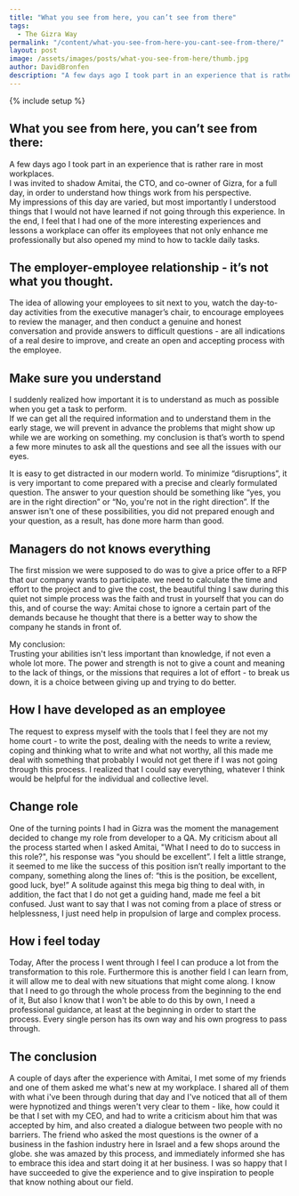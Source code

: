 ```yaml
---
title: "What you see from here, you can’t see from there"
tags:
  - The Gizra Way
permalink: "/content/what-you-see-from-here-you-cant-see-from-there/"
layout: post  
image: /assets/images/posts/what-you-see-from-here/thumb.jpg   
author: DavidBronfen
description: "A few days ago I took part in an experience that is rather rare in most workplaces."
---
```


{% include setup %}

## What you see from here, you can’t see from there:

A few days ago I took part in an experience that is rather rare in most workplaces.  
I was invited to shadow Amitai, the CTO, and co-owner of Gizra, for a full day, in order to understand how things work from his perspective.  
My impressions of this day are varied, but most importantly I understood things that I would not have learned if not going through this experience. In the end, I feel that I had one of the more interesting experiences and lessons a workplace can offer its employees that not only enhance me professionally but also opened my mind to how to tackle daily tasks.

## The employer-employee relationship - it’s not what you thought.

The idea of allowing your employees to sit next to you, watch the day-to-day activities from the executive manager’s chair, to encourage employees to review the manager, and then conduct a genuine and honest conversation and provide answers to difficult questions - are all indications of a real desire to improve, and create an open and accepting process with the employee.

## Make sure you understand

I suddenly realized how important it is to understand as much as possible when you get a task to perform.  
If we can get all the required information and to understand them in the early stage, we will prevent in advance the problems that might show up while we are working on something. my conclusion is that’s worth to spend a few more minutes to ask all the questions and see all the issues with our eyes.

It is easy to get distracted in our modern world. To minimize “disruptions”, it is very important to come prepared with a precise and clearly formulated question. The answer to your question should be something like “yes, you are in the right direction” or “No, you're not in the right direction”. If the answer isn't one of these possibilities, you did not prepared enough and your question, as a result, has done more harm than good.


## Managers do not knows everything
The first mission we were supposed to do was to give a price offer to a RFP that our company wants to participate. we need to calculate the time and effort to the project and to give the cost, the beautiful thing I saw during this quiet not simple process was the faith and trust in yourself that you can do this, and of course the way: Amitai chose to ignore a certain part of the demands because he thought that there is a better way to show the company he stands in front of.

My conclusion:  
Trusting your abilities isn't less important than knowledge, if not even a whole lot more.
The power and strength is not to give a count and meaning to the lack of things, or the missions that requires a lot of effort - to break us down, it is a choice between giving up and trying to do better.


## How I have developed as an employee
The request to express myself with the tools that I feel they are not my home court - to write the post, dealing with the needs to write a review, coping and thinking what to write and what not worthy, all this made me deal with something that probably I would not get there if I was not going through this process. I realized that I could say everything, whatever I think would be helpful for the individual and collective level.

## Change role
One of the turning points I had in Gizra was the moment the management decided to change my role from developer to a QA. 
My criticism about all the process started when I asked Amitai, "What I need to do to success in this role?", his response was “you should be excellent”.
I felt a little strange, it seemed to me like the success of this position isn’t really important to the company, something along the lines of: “this is the position, be excellent, good luck, bye!”
A solitude against this mega big thing to deal with, in addition, the fact that I do not get a guiding hand, made me feel a bit confused.
Just want to say that I was not coming from a place of stress or helplessness, I just need help in propulsion of large and complex process.

## How i feel today
Today, After the process I went through I feel I can produce a lot from the transformation to this role.
Furthermore this is another field I can learn from, it will allow me to deal with new situations that might come along. 
I know that I need to go through the whole process from the beginning to the end of it, 
But also I know that I won't be able to do this by own, I need a professional guidance, at least at the beginning in order to start the process. 
Every single person has its own way and his own progress to pass through.

## The conclusion
A couple of days after the experience with Amitai, I met some of my friends and one of them asked me what's new at my workplace.
I shared all of them with what i've been through during that day and I've noticed that all of them were hypnotized and things weren't very clear to them - like, how could it be that I set with my CEO, and had to write a criticism about him that was accepted by him, and also created a dialogue between two people with no barriers.
The friend who asked the most questions is the owner of a business in the fashion industry here in Israel and a few shops around the globe. she was amazed by this process, and immediately informed she has to embrace this idea and start doing it at her business. I was so happy that I have succeeded to give the experience and to give inspiration to people that know nothing about our field.

